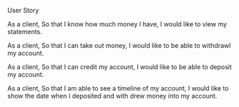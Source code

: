 User Story

As a client,
So that I know how much money I have,
I would like to view my statements.

As a client,
So that I can take out money,
I would like to be able to withdrawl my account.

As a client,
So that I can credit my account,
I would like to be able to deposit my account.

As a client,
So that I am able to see a timeline of my account,
I would like to show the date when I deposited and with drew money into my account.  
